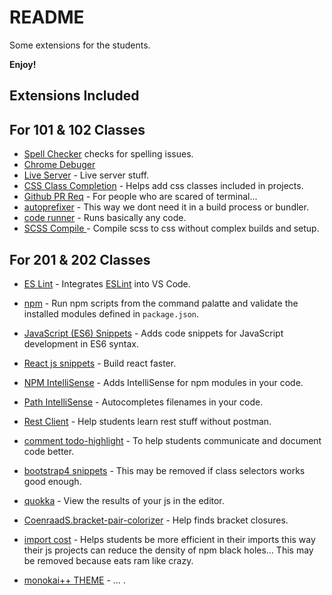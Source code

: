 # README
Some extensions for the students.

**Enjoy!**


## Extensions Included

## For 101 & 102 Classes

* [Spell Checker](https://marketplace.visualstudio.com/items?itemName=streetsidesoftware.code-spell-checker) checks for spelling issues.
* [Chrome Debuger](https://marketplace.visualstudio.com/items?itemName=msjsdiag.debugger-for-chrome)
* [Live Server](https://marketplace.visualstudio.com/items?itemName=ritwickdey.LiveServer) - Live server stuff. 
* [CSS Class Completion](https://marketplace.visualstudio.com/items?itemName=Zignd.html-css-class-completion) - Helps add css classes included in projects. 
* [Github PR Req](https://marketplace.visualstudio.com/items?itemName=GitHub.vscode-pull-request-github) - For people who are scared of terminal... 
* [autoprefixer](https://marketplace.visualstudio.com/items?itemName=mrmlnc.vscode-autoprefixer) - This way we dont need it in a build process or bundler.
* [code runner](https://marketplace.visualstudio.com/items?itemName=formulahendry.code-runner) - Runs basically any code.
* [SCSS Compile ](https://marketplace.visualstudio.com/items?itemName=ritwickdey.live-sass) - Compile scss to css without complex builds and setup.


## For 201 & 202 Classes

* [ES Lint](https://marketplace.visualstudio.com/items?itemName=dbaeumer.vscode-eslint) - Integrates [ESLint](http://eslint.org/) into VS Code. 
* [npm](https://marketplace.visualstudio.com/items?itemName=eg2.vscode-npm-script) - Run npm scripts from the command palatte and validate the installed modules defined in `package.json`.
* [JavaScript (ES6) Snippets](https://marketplace.visualstudio.com/items?itemName=xabikos.JavaScriptSnippets) - Adds code snippets for JavaScript development in ES6 syntax. 
* [React js snippets](https://marketplace.visualstudio.com/items?itemName=dsznajder.es7-react-js-snippets) -  Build react faster.
* [NPM IntelliSense](https://marketplace.visualstudio.com/items?itemName=christian-kohler.npm-intellisense) - Adds IntelliSense for npm modules in your code. 
* [Path IntelliSense](https://marketplace.visualstudio.com/items?itemName=christian-kohler.path-intellisense) - Autocompletes filenames in your code. 
* [Rest Client](https://marketplace.visualstudio.com/items?itemName=humao.rest-client) - Help students learn rest stuff without postman.
* [comment todo-highlight](https://marketplace.visualstudio.com/items?itemName=wayou.vscode-todo-highlight) - To help students communicate and document code better.
* [bootstrap4 snippets](https://marketplace.visualstudio.com/items?itemName=thekalinga.bootstrap4-vscode) - This may be removed if class selectors works good enough.
* [quokka](https://marketplace.visualstudio.com/items?itemName=WallabyJs.quokka-vscode) - View the results of your js in the editor. 
* [CoenraadS.bracket-pair-colorizer](https://marketplace.visualstudio.com/items?itemName=CoenraadS.bracket-pair-colorizer) - Help finds bracket closures. 
* [import cost](https://marketplace.visualstudio.com/items?itemName=wix.vscode-import-cost) - Helps students be more efficient in their imports this way their js projects can reduce the density of npm black holes... This may be removed because eats ram like crazy.



* [monokai++ THEME](https://marketplace.visualstudio.com/items?itemName=https://marketplace.visualstudio.com/items?itemName=monokai.theme-monokai-pro-vscode) - ...     . 



<!-- * [TITLE](https://marketplace.visualstudio.com/items?itemName=TITLE) - ...     . -->